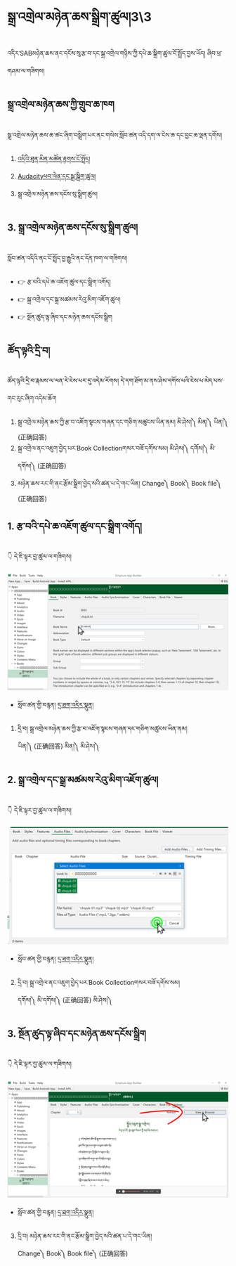 # སྒྲ་འགྲེལ་མཉེན་ཆས་སྒྲིག་ཚུལ།3\3

འདིར་SABམཉེན་ཆས་ནང་དངོས་སུ་རྩ་བ་དང་སྒྲ་འགྲེལ་གཉིས་ཀྱི་དཔེ་ཆ་སྒྲིག་ཚུལ་ངོ་སྤྲོད་བྱས་ཡོད། ཞིབ་ཕྲ་གཤམ་ལ་གཟིགས།
## སྒྲ་འགྲེལ་མཉེན་ཆས་ཀྱི་གྲུབ་ཆ་ཁག

སྒྲ་འགྲེལ་མཉེན་ཆས་ཆ་ཚང་ཞིག་བསྒྲིག་པར་ནང་གསེས་སློབ་ཚན་འདི་དག་ལ་ངེས་ཆ་དང་བྱང་ཆ་ལྡན་དགོས།

1. [འདིའི་ཐུན་མིན་མཚོན་རྟགས་ངོ་སྤྲོད།](https://github.com/buda-base/budax/blob/master/howtoguides/SAB18/index.md)
2. [Audacityཕབ་ལེན་དང་སྒྲ་སྒྲིག་ཚུལ།](https://github.com/buda-base/budax/blob/master/howtoguides/SAB19/index.md)
3. སྒྲ་འགྲེལ་མཉེན་ཆས་དངོས་སུ་སྒྲིག་ཚུལ།

## 3. སྒྲ་འགྲེལ་མཉེན་ཆས་དངོས་སུ་སྒྲིག་ཚུལ།

སློབ་ཚན་འདིའི་ནང་ངོ་སྤྲོད་བྱ་རྒྱུའི་ནང་དོན་ཁག་ལ་གཟིགས།

- 👉 རྩ་བའི་དཔེ་ཆ་འཇོག་ཚུལ་དང་སྒྲིག་འགོད།
- 👉 སྒྲ་འགྲེལ་དང་སྒྲ་མཚམས་རེའུ་མིག་འཇོག་ཚུལ།
- 👉 སྔོན་ཚུད་ལྟ་ཞིབ་དང་མཉེན་ཆས་དངོས་སྒྲིག

## ཚོད་ལྟའི་དྲི་བ།

ཚོད་ལྟའི་དྲི་བ་རྣམས་ལ་ལན་རེ་ངེས་པར་དུ་འདེམ་རོགས། དེ་དག་ཐོག་མ་ནས་ཤེས་དགོས་པའི་ངེས་པ་མེད་པས་གང་རུང་ཞིག་འདེམ་ཆོག

1. སྒྲ་འགྲེལ་མཉེན་ཆས་ཀྱི་རྩ་བ་འཇོག་སྟངས་གཞན་དང་གཅིག་མཚུངས་ཡིན་ནམ། མི་ཤེས།༽ མིན།༽ ཡིན།༽ (正确回答)
2. སྒྲ་འགྲེལ་ནང་འཇུག་བྱེད་པར་Book Collectionགསར་བཟོ་དགོས་སམ། མི་ཤེས།༽ དགོས།༽ མི་དགོས།༽ (正确回答)
3. མཉེན་ཆས་རང་གི་ནང་རྩོམ་སྒྲིག་བྱེད་སའི་ཚན་པ་དེ་གང་ཡིན། Change༽ Book༽ Book file༽ (正确回答)

## 1. རྩ་བའི་དཔེ་ཆ་འཇོག་ཚུལ་དང་སྒྲིག་འགོད།

👇 དེ་ཇི་ལྟར་བྱ་ཚུལ་ལ་གཟིགས།

![800](images/000001.png)


- སློབ་ཚན་གྱི་བརྙན། [དྲ་ཐག་འདིར་སྣུན།](https://drive.google.com/file/d/1Nyzqa0JP5LYDHU-E8GexBI4LS_C4ytg5/view?usp=sharing)


1. དྲི་བ། སྒྲ་འགྲེལ་མཉེན་ཆས་ཀྱི་རྩ་བ་འཇོག་སྟངས་གཞན་དང་གཅིག་མཚུངས་ཡིན་ནམ།  
ཡིན།༽ (正确回答) མིན།༽ མི་ཤེས།༽

## 2. སྒྲ་འགྲེལ་དང་སྒྲ་མཚམས་རེའུ་མིག་འཇོག་ཚུལ།

👇 དེ་ཇི་ལྟར་བྱ་ཚུལ་ལ་གཟིགས།

![800](images/000002.png)


- སློབ་ཚན་གྱི་བརྙན། [དྲ་ཐག་འདིར་སྣུན།](https://drive.google.com/file/d/1H9QVDIFzV5S-HVn122exXpwtUaGl9EDF/view?usp=sharing)


2. དྲི་བ། སྒྲ་འགྲེལ་ནང་འཇུག་བྱེད་པར་Book Collectionགསར་བཟོ་དགོས་སམ།  
དགོས།༽ མི་དགོས།༽ (正确回答) མི་ཤེས།༽

## 3. སྔོན་ཚུད་ལྟ་ཞིབ་དང་མཉེན་ཆས་དངོས་སྒྲིག

👇 དེ་ཇི་ལྟར་བྱ་ཚུལ་ལ་གཟིགས།

![800](images/000003.png)
 

- སློབ་ཚན་གྱི་བརྙན། [དྲ་ཐག་འདིར་སྣུན།](https://drive.google.com/file/d/177Ck2ubMC-QWhhUEdkefnrZKSCRDBzuI/view?usp=sharing)


3. དྲི་བ། མཉེན་ཆས་རང་གི་ནང་རྩོམ་སྒྲིག་བྱེད་སའི་ཚན་པ་དེ་གང་ཡིན།  
Change༽ Book༽ Book file༽ (正确回答)
